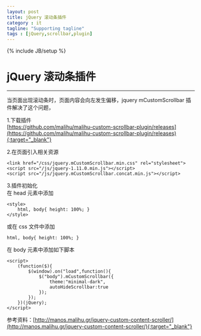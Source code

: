 ```yaml
---
layout: post
title: jQuery 滚动条插件
category : it
tagline: "Supporting tagline"
tags : [jQuery,scrollbar,plugin]
---
```

{% include JB/setup %}
# jQuery 滚动条插件
---
当页面出现滚动条时，页面内容会向左发生偏移，jquery mCustomScrollbar 插件解决了这个问题，

1.下载插件  
[https://github.com/malihu/malihu-custom-scrollbar-plugin/releases](https://github.com/malihu/malihu-custom-scrollbar-plugin/releases){:target="_blank"}

2.在页面引入相关资源  
```
<link href="/css/jquery.mCustomScrollbar.min.css" rel="stylesheet">
<script src="/js/jquery-1.11.0.min.js"></script>
<script src="/js/jquery.mCustomScrollbar.concat.min.js"></script>
```
<!--break-->
3.插件初始化  
在 head 元素中添加
```
<style>
    html, body{ height: 100%; }
</style>
```
或在 css 文件中添加
```
html, body{ height: 100%; }
```
在 body 元素中添加如下脚本
```
<script>
    (function($){
        $(window).on("load",function(){
            $("body").mCustomScrollbar({
                theme:"minimal-dark",
                autoHideScrollbar:true
            });
        });
    })(jQuery);
</script>
```

参考资料：[http://manos.malihu.gr/jquery-custom-content-scroller/](http://manos.malihu.gr/jquery-custom-content-scroller/){:target="_blank"}